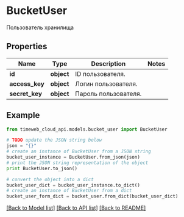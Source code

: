 # BucketUser

Пользователь хранилища

## Properties
Name | Type | Description | Notes
------------ | ------------- | ------------- | -------------
**id** | **object** | ID пользователя. | 
**access_key** | **object** | Логин пользователя. | 
**secret_key** | **object** | Пароль пользователя. | 

## Example

```python
from timeweb_cloud_api.models.bucket_user import BucketUser

# TODO update the JSON string below
json = "{}"
# create an instance of BucketUser from a JSON string
bucket_user_instance = BucketUser.from_json(json)
# print the JSON string representation of the object
print BucketUser.to_json()

# convert the object into a dict
bucket_user_dict = bucket_user_instance.to_dict()
# create an instance of BucketUser from a dict
bucket_user_form_dict = bucket_user.from_dict(bucket_user_dict)
```
[[Back to Model list]](../README.md#documentation-for-models) [[Back to API list]](../README.md#documentation-for-api-endpoints) [[Back to README]](../README.md)


